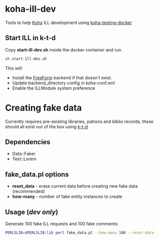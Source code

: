 # koha-ill-dev
Tools to help [Koha](https://koha-community.org/) ILL development using [koha-testing-docker](https://gitlab.com/koha-community/koha-testing-docker)

## Start ILL in k-t-d
Copy **start-ill-dev.sh** inside the docker container and run.

```sh
sh start-ill-dev.sh
```

This will:
* Install the [FreeForm](https://github.com/PTFS-Europe/koha-ill-freeform) backend if that doesn't exist. 
* Update backend_directory config in koha-conf.xml
* Enable the ILLModule system preference

# Creating fake data
Currently requires pre-existing libraries, patrons and biblio records, these should all exist out of the box using [k-t-d](https://gitlab.com/koha-community/koha-testing-docker)

## Dependencies
* Data::Faker
* Text::Lorem

## fake_data.pl options
* **reset_data** - erase current data before creating new fake data (recommended)
* **how-many** - number of fake entity instances to create

## Usage (_dev only_)

Generate 100 fake ILL requests and 100 fake comments:

```sh
PERL5LIB=$PERL5LIB:lib perl fake_data.pl --how-many 100 --reset-data
```
